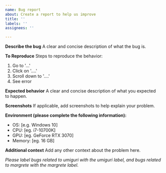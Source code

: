 ```yaml
---
name: Bug report
about: Create a report to help us improve
title: ''
labels: ''
assignees: ''

---
```


**Describe the bug**
A clear and concise description of what the bug is.

**To Reproduce**
Steps to reproduce the behavior:
1. Go to '...'
2. Click on '....'
3. Scroll down to '....'
4. See error

**Expected behavior**
A clear and concise description of what you expected to happen.

**Screenshots**
If applicable, add screenshots to help explain your problem.

**Environment (please complete the following information):**
 - OS: [e.g. Windows 10]
- CPU: [eg. i7-10700K]
- GPU: [eg. GeForce RTX 3070]
- Memory: [eg. 16 GB]

**Additional context**
Add any other context about the problem here.

*Please label bugs related to umiguri with the umiguri label, and bugs related to margrete with the margrete label.*
